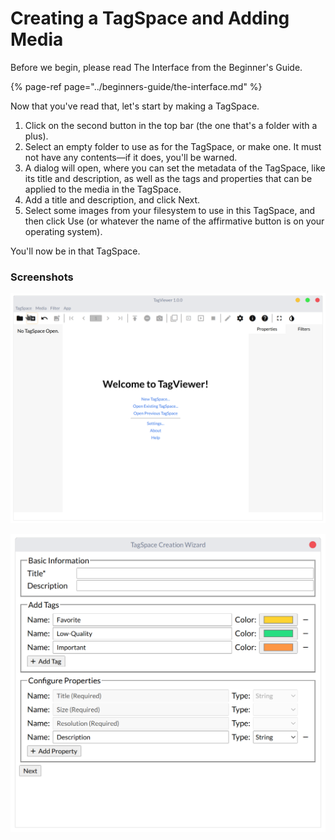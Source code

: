 # Creating a TagSpace and Adding Media

Before we begin, please read The Interface from the Beginner's Guide.

{% page-ref page="../beginners-guide/the-interface.md" %}

Now that you've read that, let's start by making a TagSpace. 

1. Click on the second button in the top bar \(the one that's a folder with a plus\).   
2. Select an empty folder to use as for the TagSpace, or make one. It must not have any contents—if it does, you'll be warned.
3. A dialog will open, where you can set the metadata of the TagSpace, like its title and description, as well as the tags and properties that can be applied to the media in the TagSpace.
4. Add a title and description, and click Next.
5. Select some images from your filesystem to use in this TagSpace, and then click Use \(or whatever the name of the affirmative button is on your operating system\).

You'll now be in that TagSpace.

### Screenshots

![Step 1: Click the 2nd button in the top bar.](../.gitbook/assets/screenshot-from-2020-07-04-13-06-32.png)

![Step 3: The creation wizard which lets you set the metadata of the TagSpace.](../.gitbook/assets/screenshot-from-2020-07-04-13-52-01.png)

